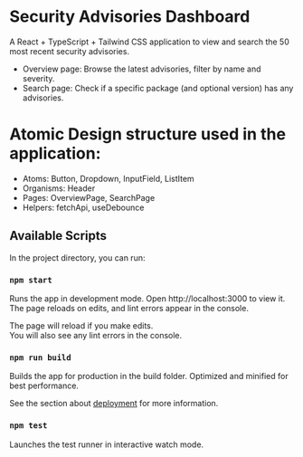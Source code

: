 # Security Advisories Dashboard

A React + TypeScript + Tailwind CSS application to view and search the 50 most recent security advisories.

- Overview page: Browse the latest advisories, filter by name and severity.
- Search page: Check if a specific package (and optional version) has any advisories.

# Atomic Design structure used in the application:

- Atoms: Button, Dropdown, InputField, ListItem
- Organisms: Header
- Pages: OverviewPage, SearchPage
- Helpers: fetchApi, useDebounce

## Available Scripts

In the project directory, you can run:

### `npm start`

Runs the app in development mode.
Open http://localhost:3000 to view it.
The page reloads on edits, and lint errors appear in the console.

The page will reload if you make edits.\
You will also see any lint errors in the console.

### `npm run build`

Builds the app for production in the build folder.
Optimized and minified for best performance.

See the section about [deployment](https://facebook.github.io/create-react-app/docs/deployment) for more information.

### `npm test`

Launches the test runner in interactive watch mode.
